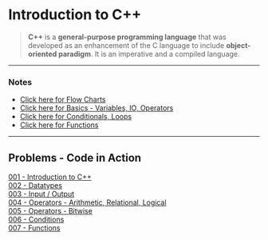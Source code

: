# Introduction to C++

>   **C++** is a **general-purpose programming language** that was developed as an enhancement of the C language to include **object-oriented paradigm**. It is an imperative and a compiled language. 

---

### Notes

-   [Click here for Flow Charts](./assets/FlowCharts.pdf)<br>
-   [Click here for Basics - Variables, IO, Operators](./assets/Basics-Variables-IO.pdf)<br>
-   [Click here for Conditionals, Loops](./assets/FlowCharts.pdf)<br>
-   [Click here for Functions](./assets/FlowCharts.pdf)<br>

---

## Problems - Code in Action

[001 - Introduction to C++](./code/001-C++-Intro.cpp)<br>
[002 - Datatypes](./code/002-Datatype.cpp)<br>
[003 - Input / Output](./code/003-IO.cpp)<br>
[004 - Operators - Arithmetic, Relational, Logical](./code/004-Oper-Arithmatic-Relational-Logical.cpp)<br>
[005 - Operators - Bitwise](./code/005-Oper-Bitwise.cpp)<br>
[006 - Conditions](./code/006-Conditions.cpp)<br>
[007 - Functions](./code/007-Functions.cpp)<br>